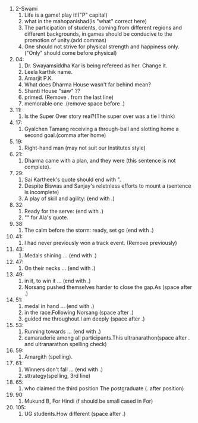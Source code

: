 1. 2-Swami
	1. Life is a game! play it!("P" capital)
	2. what in the mahopanishad(is "what" correct here)
	3. The participation of students, coming from different regions and different backgrounds, in games should be conducive to the promotion of unity.(add commas)
	4. One should not strive for physical strength and happiness only.("Only" should come before physical)
2. 04:
	1. Dr. Swayamsiddha Kar is being refereed as her. Change it.
	2. Leela karthik name.
	3. Amarjit P.K.
	4. What does Dharma House wasn't far behind mean?
	5. Shanti House "saw" ??
	6. primed. (Remove . from the last line)
	7. memorable one .(remove space before .)
3. 11:
	1. Is the Super Over story real?(The super over was a tie I think)
4. 17:
	1. Gyalchen Tamang receiving a through-ball and slotting home a second goal.(comma after home)
5. 19:
	1. Right-hand man (may not suit our Institutes style)
6. 21:
	1. Dharma came with a plan, and they were (this sentence is not complete).
7. 29:
	1. Sai Kartheek's quote should end with ".
	2. Despite Biswas and Sanjay's reletnless efforts to mount a (sentence is incomplete)
	3. A play of skill and agility: (end with .)
8. 32:
	1. Ready for the serve: (end with .)
	2. "" for Ala's quote.
9. 38:
	1. The calm before the storm: ready, set go (end with .)
10. 41:
	1. I had never previously won a track event. (Remove previously)
11. 43:
	1. Medals shining … (end with .)
12. 47:
	1. On their necks … (end with .)
13. 49:
	1. in it, to win it … (end with .)
	2. Norsang pushed themselves harder to close the gap.As (space after .)
14. 51:
	1. medal in hand … (end with .)
	2. in the race.Following Norsang (space after .)
	3. guided me throughout.I am deeply (space after .)
15. 53:
	1. Running towards … (end with .)
	2. camaraderie among all participants.This ultranarathon(space after . and ultranarathon spelling check)
16. 59:
	1. Amargith (spelling).
17. 61:
	1. Winners don't fall … (end with .)
	2. sttrategy(spelling, 3rd line)
18. 65:
	1. who claimed the third position The postgraduate (. after position)
19. 90:
	1. Mukund B, For Hindi (f should be small cased in For)
20. 105:
	1. UG students.How different (space after .)
